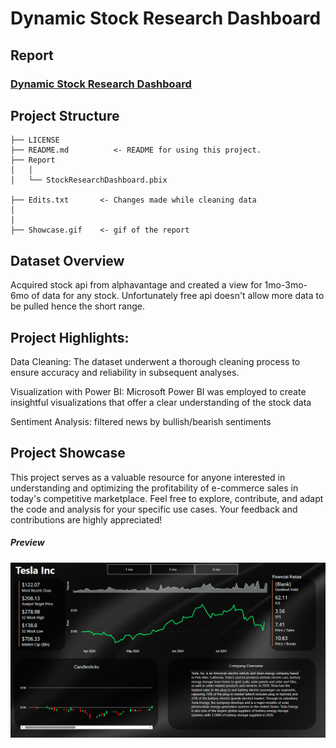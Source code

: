 # Dynamic Stock Research Dashboard
## Report
### [Dynamic Stock Research Dashboard](https://github.com/ttu700/Stock-Research-Dashboard/blob/main/Stock%20Research%20Dashboard/StockResearchDashboard.pbix)

## Project Structure
    ├── LICENSE
    ├── README.md          <- README for using this project.
    ├── Report           
    │   │
    │   └── StockResearchDashboard.pbix     

    ├── Edits.txt       <- Changes made while cleaning data
    │   
    │   
    ├── Showcase.gif    <- gif of the report
        
## Dataset Overview

Acquired stock api from alphavantage and created a view for 1mo-3mo-6mo of data for any stock. Unfortunately free api doesn't allow more data to be pulled hence the short range. 

## Project Highlights:

Data Cleaning: The dataset underwent a thorough cleaning process to ensure accuracy and reliability in subsequent analyses.

Visualization with Power BI: Microsoft Power BI was employed to create insightful visualizations that offer a clear understanding of the stock data

Sentiment Analysis: filtered news by bullish/bearish sentiments

## Project Showcase

This project serves as a valuable resource for anyone interested in understanding and optimizing the profitability of e-commerce sales in today's competitive marketplace. Feel free to explore, contribute, and adapt the code and analysis for your specific use cases. Your feedback and contributions are highly appreciated!

##### Preview
![image](https://github.com/ttu700/Stock-Research-Dashboard/blob/main/Stock%20Research%20Dashboard/stockshowcase.gif)
